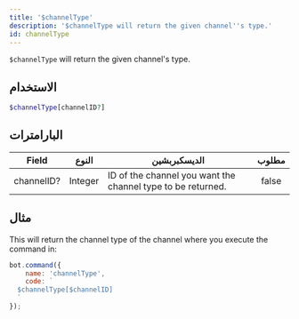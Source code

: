 ```yaml
---
title: '$channelType'
description: '$channelType will return the given channel''s type.'
id: channelType
---
```


`$channelType` will return the given channel's type.

## الاستخدام

```php
$channelType[channelID?]
```

## البارامترات

| Field      | النوع   | الديسكبربشين                                                | مطلوب |
| ---------- | ------- | ----------------------------------------------------------- |:-----:|
| channelID? | Integer | ID of the channel you want the channel type to be returned. | false |

## مثال

This will return the channel type of the channel where you execute the command in:

```javascript
bot.command({
    name: 'channelType',
    code: `
  $channelType[$channelID]
  `
});
```